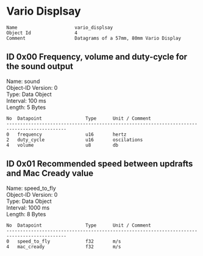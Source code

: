 Vario Displsay
===

    Name                     vario_displsay                               
    Object Id                4                                            
    Comment                  Datagrams of a 57mm, 80mm Vario Display      

ID 0x00 Frequency, volume and duty-cycle for the sound output
---
Name: sound  
Object-ID Version: 0  
Type: Data Object  
Interval: 100 ms  
Length: 5 Bytes

    No  Datapoint                Type      Unit / Comment                               
    --------------------------------------------------------------------------------------------
    0   frequency                u16       hertz                                        
    2   duty_cycle               u16       oscilations                                  
    4   volume                   u8        db                                           

ID 0x01 Recommended speed between updrafts and Mac Cready value
---
Name: speed_to_fly  
Object-ID Version: 0  
Type: Data Object  
Interval: 1000 ms  
Length: 8 Bytes

    No  Datapoint                Type      Unit / Comment                               
    --------------------------------------------------------------------------------------------
    0   speed_to_fly             f32       m/s                                          
    4   mac_cready               f32       m/s                                          


